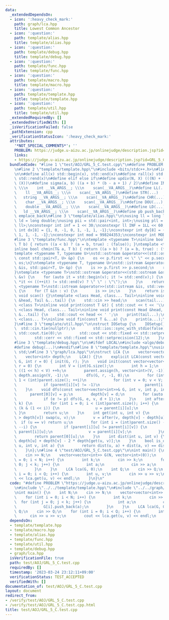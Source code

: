 ```yaml
---
data:
  _extendedDependsOn:
  - icon: ':heavy_check_mark:'
    path: graph/lca.hpp
    title: Lowest Common Ancestor
  - icon: ':question:'
    path: template/alias.hpp
    title: template/alias.hpp
  - icon: ':question:'
    path: template/debug.hpp
    title: template/debug.hpp
  - icon: ':question:'
    path: template/func.hpp
    title: template/func.hpp
  - icon: ':question:'
    path: template/macro.hpp
    title: template/macro.hpp
  - icon: ':question:'
    path: template/template.hpp
    title: template/template.hpp
  - icon: ':question:'
    path: template/util.hpp
    title: template/util.hpp
  _extendedRequiredBy: []
  _extendedVerifiedWith: []
  _isVerificationFailed: false
  _pathExtension: cpp
  _verificationStatusIcon: ':heavy_check_mark:'
  attributes:
    '*NOT_SPECIAL_COMMENTS*': ''
    PROBLEM: https://judge.u-aizu.ac.jp/onlinejudge/description.jsp?id=GRL_5_C
    links:
    - https://judge.u-aizu.ac.jp/onlinejudge/description.jsp?id=GRL_5_C
  bundledCode: "#line 1 \"test/AOJ/GRL_5_C.test.cpp\"\n#define PROBLEM \"https://judge.u-aizu.ac.jp/onlinejudge/description.jsp?id=GRL_5_C\"\
    \n#line 2 \"template/template.hpp\"\n#include <bits/stdc++.h>\n#line 3 \"template/macro.hpp\"\
    \n\n#define all(x) std::begin(x), std::end(x)\n#define rall(x) std::rbegin(x),\
    \ std::rend(x)\n#define elif else if\n#define updiv(N, X) (((N) + (X) - (1)) /\
    \ (X))\n#define sigma(a, b) ((a + b) * (b - a + 1) / 2)\n#define INT(...)    \
    \ \\\n    int __VA_ARGS__; \\\n    scan(__VA_ARGS__)\n#define LL(...)     \\\n\
    \    ll __VA_ARGS__; \\\n    scan(__VA_ARGS__)\n#define STR(...)        \\\n \
    \   string __VA_ARGS__; \\\n    scan(__VA_ARGS__)\n#define CHR(...)      \\\n\
    \    char __VA_ARGS__; \\\n    scan(__VA_ARGS__)\n#define DOU(...)        \\\n\
    \    double __VA_ARGS__; \\\n    scan(__VA_ARGS__)\n#define LD(...)     \\\n \
    \   ld __VA_ARGS__; \\\n    scan(__VA_ARGS__)\n#define pb push_back\n#define eb\
    \ emplace_back\n#line 3 \"template/alias.hpp\"\n\nusing ll = long long;\nusing\
    \ ld = long double;\nusing pii = std::pair<int, int>;\nusing pll = std::pair<ll,\
    \ ll>;\nconstexpr int inf = 1 << 30;\nconstexpr ll INF = 1LL << 60;\nconstexpr\
    \ int dx[8] = {1, 0, -1, 0, 1, -1, 1, -1};\nconstexpr int dy[8] = {0, 1, 0, -1,\
    \ 1, 1, -1, -1};\nconstexpr int mod = 998244353;\nconstexpr int MOD = 1e9 + 7;\n\
    #line 3 \"template/func.hpp\"\n\ntemplate <typename T>\ninline bool chmax(T& a,\
    \ T b) { return ((a < b) ? (a = b, true) : (false)); }\ntemplate <typename T>\n\
    inline bool chmin(T& a, T b) { return ((a > b) ? (a = b, true) : (false)); }\n\
    template <typename T, typename U>\nstd::ostream &operator<<(std::ostream &os,\
    \ const std::pair<T, U> &p) {\n    os << p.first << \" \" << p.second;\n    return\
    \ os;\n}\ntemplate <typename T, typename U>\nstd::istream &operator>>(std::istream\
    \ &is, std::pair<T, U> &p) {\n    is >> p.first >> p.second;\n    return is;\n\
    }\ntemplate <typename T>\nstd::ostream &operator<<(std::ostream &os, const std::vector<T>\
    \ &v) {\n    for (auto it = std::begin(v); it != std::end(v);) {\n        os <<\
    \ *it << ((++it) != std::end(v) ? \" \" : \"\");\n    }\n    return os;\n}\ntemplate\
    \ <typename T>\nstd::istream &operator>>(std::istream &is, std::vector<T> &v)\
    \ {\n    for (T &in : v) {\n        is >> in;\n    }\n    return is;\n}\ninline\
    \ void scan() {}\ntemplate <class Head, class... Tail>\ninline void scan(Head\
    \ &head, Tail &...tail) {\n    std::cin >> head;\n    scan(tail...);\n}\ntemplate\
    \ <class T>\ninline void print(const T &t) { std::cout << t << '\\n'; }\ntemplate\
    \ <class Head, class... Tail>\ninline void print(const Head &head, const Tail\
    \ &...tail) {\n    std::cout << head << ' ';\n    print(tail...);\n}\ntemplate\
    \ <class... T>\ninline void fin(const T &...a) {\n    print(a...);\n    exit(0);\n\
    }\n#line 3 \"template/util.hpp\"\n\nstruct IOSetup {\n    IOSetup() {\n      \
    \  std::cin.tie(nullptr);\n        std::ios::sync_with_stdio(false);\n       \
    \ std::cout.tie(0);\n        std::cout << std::fixed << std::setprecision(12);\n\
    \        std::cerr << std::fixed << std::setprecision(12);\n    }\n} IOSetup;\n\
    #line 3 \"template/debug.hpp\"\n\n#ifdef LOCAL\n#include <algo/debug.hpp>\n#else\n\
    #define debug(...)\n#endif\n#line 8 \"template/template.hpp\"\nusing namespace\
    \ std;\n#line 3 \"graph/lca.hpp\"\n\nstruct LCA {\n    vector<vector<int>> parent;\n\
    \    vector<int> depth;\n    LCA() {}\n    explicit LCA(const vector<vector<int>>&\
    \ G, int r = 0) { init(G, r); }\n    void init(const vector<vector<int>>& G, int\
    \ r = 0) {\n        int V = (int)G.size();\n        int h = 1;\n        while\
    \ ((1 << h) < V) ++h;\n        parent.assign(h, vector<int>(V, -1));\n       \
    \ depth.assign(V, -1);\n        dfs(G, r, -1, 0);\n        for (int i = 0; i +\
    \ 1 < (int)parent.size(); ++i)\n            for (int v = 0; v < V; ++v)\n    \
    \            if (parent[i][v] != -1)\n                    parent[i + 1][v] = parent[i][parent[i][v]];\n\
    \    }\n    void dfs(const vector<vector<int>>& G, int v, int p, int d) {\n  \
    \      parent[0][v] = p;\n        depth[v] = d;\n        for (auto e : G[v])\n\
    \            if (e != p) dfs(G, e, v, d + 1);\n    }\n    int after(int u, int\
    \ k) {\n        for (int i = 0; i < (int)parent.size(); i++) {\n            if\
    \ (k & (1 << i)) {\n                u = parent[i][u];\n            }\n       \
    \ }\n        return u;\n    }\n    int get(int u, int v) {\n        if (depth[u]\
    \ > depth[v]) swap(u, v);\n        v = after(v, depth[v] - depth[u]);\n      \
    \  if (u == v) return u;\n        for (int i = (int)parent.size() - 1; i >= 0;\
    \ --i) {\n            if (parent[i][u] != parent[i][v]) {\n                u =\
    \ parent[i][u];\n                v = parent[i][v];\n            }\n        }\n\
    \        return parent[0][u];\n    }\n    int dist(int u, int v) {\n        return\
    \ depth[u] + depth[v] - 2 * depth[get(u, v)];\n    }\n    bool is_on_path(int\
    \ u, int v, int a) {\n        return dist(u, a) + dist(a, v) == dist(u, v);\n\
    \    }\n};\n#line 4 \"test/AOJ/GRL_5_C.test.cpp\"\n\nint main() {\n    int N;\n\
    \    cin >> N;\n    vector<vector<int>> G(N, vector<int>(0));\n    for (int i\
    \ = 0; i < N; i++) {\n        int k;\n        cin >> k;\n        for (int j =\
    \ 0; j < k; j++) {\n            int a;\n            cin >> a;\n            G[i].push_back(a);\n\
    \        }\n    }\n    LCA lca(G, 0);\n    int Q;\n    cin >> Q;\n    for (int\
    \ i = 0; i < Q; i++) {\n        int u, v;\n        cin >> u >> v;\n        cout\
    \ << lca.get(u, v) << endl;\n    }\n}\n"
  code: "#define PROBLEM \"https://judge.u-aizu.ac.jp/onlinejudge/description.jsp?id=GRL_5_C\"\
    \n#include \"../../template/template.hpp\"\n#include \"../../graph/lca.hpp\"\n\
    \nint main() {\n    int N;\n    cin >> N;\n    vector<vector<int>> G(N, vector<int>(0));\n\
    \    for (int i = 0; i < N; i++) {\n        int k;\n        cin >> k;\n      \
    \  for (int j = 0; j < k; j++) {\n            int a;\n            cin >> a;\n\
    \            G[i].push_back(a);\n        }\n    }\n    LCA lca(G, 0);\n    int\
    \ Q;\n    cin >> Q;\n    for (int i = 0; i < Q; i++) {\n        int u, v;\n  \
    \      cin >> u >> v;\n        cout << lca.get(u, v) << endl;\n    }\n}"
  dependsOn:
  - template/template.hpp
  - template/macro.hpp
  - template/alias.hpp
  - template/func.hpp
  - template/util.hpp
  - template/debug.hpp
  - graph/lca.hpp
  isVerificationFile: true
  path: test/AOJ/GRL_5_C.test.cpp
  requiredBy: []
  timestamp: '2023-03-24 23:12:11+09:00'
  verificationStatus: TEST_ACCEPTED
  verifiedWith: []
documentation_of: test/AOJ/GRL_5_C.test.cpp
layout: document
redirect_from:
- /verify/test/AOJ/GRL_5_C.test.cpp
- /verify/test/AOJ/GRL_5_C.test.cpp.html
title: test/AOJ/GRL_5_C.test.cpp
---
```

